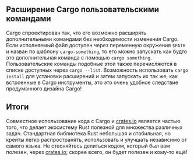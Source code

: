 ## Расширение Cargo пользовательскими командами

Cargo спроектирован так, что его возможно расширять дополнительными командами без необходимости изменения Cargo. Если исполняемый файл доступен через переменную окружения `$PATH` и назван по шаблону `cargo-something`, то его можно запускать как будто это дополнительная команда с помощью `cargo something`. Пользовательские команды подобные этой также перечисляются в списке доступных через `cargo --list`. Возможность использовать `cargo install` для установки расширений и затем запускать их так же, как встроенные в Cargo инструменты, это  это очень удобное следствие продуманного дизайна Cargo!

## Итоги

Совместное использование кода с Cargo и [crates.io](https://crates.io/)<comment></comment> является частью того, что делает экосистему Rust полезной для множества различных задач. Стандартная библиотека Rust небольшая и стабильная, но крейты легко распространять, использовать и улучшать независимо от самого языка. Не стесняйтесь делиться кодом, который был вам полезен, через [crates.io](https://crates.io/)<comment></comment>; скорее всего, он будет полезен и кому-то ещё!
